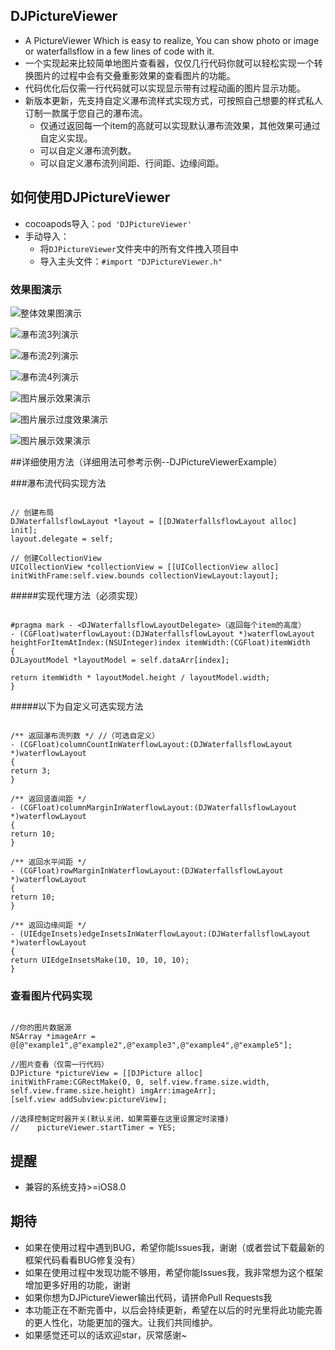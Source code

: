 ## DJPictureViewer
* A PictureViewer Which is easy to realize, You can show photo or image or waterfallsflow in 
a few lines of code with it.
* 一个实现起来比较简单地图片查看器，仅仅几行代码你就可以轻松实现一个转换图片的过程中会有交叠重影效果的查看图片的功能。
* 代码优化后仅需一行代码就可以实现显示带有过程动画的图片显示功能。
* 新版本更新，先支持自定义瀑布流样式实现方式，可按照自己想要的样式私人订制一款属于您自己的瀑布流。
    * 仅通过返回每一个item的高就可以实现默认瀑布流效果，其他效果可通过自定义实现。
    * 可以自定义瀑布流列数。
    * 可以自定义瀑布流列间距、行间距、边缘间距。

## <a id="如何使用DJPictureViewer"></a>如何使用DJPictureViewer
* cocoapods导入：`pod 'DJPictureViewer'`
* 手动导入：
    * 将`DJPictureViewer`文件夹中的所有文件拽入项目中
    * 导入主头文件：`#import "DJPictureViewer.h"`

### 效果图演示

![整体效果图演示](https://github.com/djliu328/DJPictureViewer/raw/master/image/DJPictureViewer.gif)

![瀑布流3列演示](https://github.com/djliu328/DJPictureViewer/raw/master/image/waterfullsflow/waterfullsflowthree.png)

![瀑布流2列演示](https://github.com/djliu328/DJPictureViewer/raw/master/image/waterfullsflow/waterfullsflowtwo.png)

![瀑布流4列演示](https://github.com/djliu328/DJPictureViewer/raw/master/image/waterfullsflow/waterfullsflowfour.png)

![图片展示效果演示](https://github.com/djliu328/DJPictureViewer/raw/master/image/pictureView/pictureviewhead.png)

![图片展示过度效果演示](https://github.com/djliu328/DJPictureViewer/raw/master/image/pictureView/pictureviewmid.png)

![图片展示效果演示](https://github.com/djliu328/DJPictureViewer/raw/master/image/pictureView/pictureviewfoot.png)

##详细使用方法（详细用法可参考示例--DJPictureViewerExample）

###瀑布流代码实现方法

```objc

// 创建布局
DJWaterfallsflowLayout *layout = [[DJWaterfallsflowLayout alloc] init];
layout.delegate = self;

// 创建CollectionView
UICollectionView *collectionView = [[UICollectionView alloc] initWithFrame:self.view.bounds collectionViewLayout:layout];

```
#####实现代理方法（必须实现）

```objc

#pragma mark - <DJWaterfallsflowLayoutDelegate>（返回每个item的高度）
- (CGFloat)waterflowLayout:(DJWaterfallsflowLayout *)waterflowLayout heightForItemAtIndex:(NSUInteger)index itemWidth:(CGFloat)itemWidth
{
DJLayoutModel *layoutModel = self.dataArr[index];

return itemWidth * layoutModel.height / layoutModel.width;
}

```
#####以下为自定义可选实现方法

```objc

/** 返回瀑布流列数 */ //（可选自定义）
- (CGFloat)columnCountInWaterflowLayout:(DJWaterfallsflowLayout *)waterflowLayout
{
return 3;
}

/** 返回竖直间距 */
- (CGFloat)columnMarginInWaterflowLayout:(DJWaterfallsflowLayout *)waterflowLayout
{
return 10;
}

/** 返回水平间距 */
- (CGFloat)rowMarginInWaterflowLayout:(DJWaterfallsflowLayout *)waterflowLayout
{
return 10;
}

/** 返回边缘间距 */
- (UIEdgeInsets)edgeInsetsInWaterflowLayout:(DJWaterfallsflowLayout *)waterflowLayout
{
return UIEdgeInsetsMake(10, 10, 10, 10);
}

```


### 查看图片代码实现

```objc

//你的图片数据源
NSArray *imageArr = @[@"example1",@"example2",@"example3",@"example4",@"example5"];

//图片查看（仅需一行代码）
DJPicture *pictureView = [[DJPicture alloc] initWithFrame:CGRectMake(0, 0, self.view.frame.size.width, self.view.frame.size.height) imgArr:imageArr];
[self.view addSubview:pictureView];

//选择控制定时器开关(默认关闭，如果需要在这里设置定时滚播)
//    pictureViewer.startTimer = YES;

```

## 提醒
* 兼容的系统支持>=iOS8.0

## <a id="期待"></a>期待
* 如果在使用过程中遇到BUG，希望你能Issues我，谢谢（或者尝试下载最新的框架代码看看BUG修复没有）
* 如果在使用过程中发现功能不够用，希望你能Issues我，我非常想为这个框架增加更多好用的功能，谢谢
* 如果你想为DJPictureViewer输出代码，请拼命Pull Requests我
* 本功能正在不断完善中，以后会持续更新，希望在以后的时光里将此功能完善的更人性化，功能更加的强大。让我们共同维护。
* 如果感觉还可以的话欢迎star，灰常感谢~
